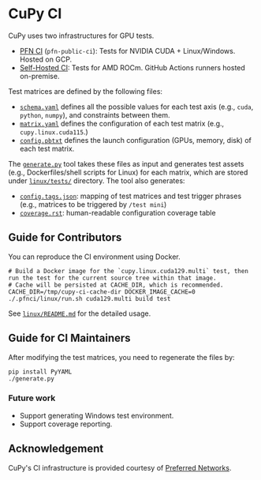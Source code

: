 # CuPy CI

CuPy uses two infrastructures for GPU tests.

* [PFN CI](https://ci.preferred.jp/) (`pfn-public-ci`): Tests for NVIDIA CUDA + Linux/Windows. Hosted on GCP.
* [Self-Hosted CI](https://github.com/cupy/self-hosted-ci/actions): Tests for AMD ROCm. GitHub Actions runners hosted on-premise.

Test matrices are defined by the following files:

* [`schema.yaml`](schema.yaml) defines all the possible values for each test axis (e.g., `cuda`, `python`, `numpy`), and constraints between them.
* [`matrix.yaml`](matrix.yaml) defines the configuration of each test matrix (e.g., `cupy.linux.cuda115`.)
* [`config.pbtxt`](config.pbtxt) defines the launch configuration (GPUs, memory, disk) of each test matrix.

The [`generate.py`](generate.py) tool takes these files as input and generates test assets (e.g., Dockerfiles/shell scripts for Linux) for each matrix, which are stored under [`linux/tests/`](linux/tests/) directory.
The tool also generates:

* [`config.tags.json`](config.tags.json): mapping of test matrices and test trigger phrases (e.g., matrices to be triggered by `/test mini`)
* [`coverage.rst`](coverage.rst): human-readable configuration coverage table

## Guide for Contributors

You can reproduce the CI environment using Docker.

```
# Build a Docker image for the `cupy.linux.cuda129.multi` test, then run the test for the current source tree within that image.
# Cache will be persisted at CACHE_DIR, which is recommended.
CACHE_DIR=/tmp/cupy-ci-cache-dir DOCKER_IMAGE_CACHE=0 ./.pfnci/linux/run.sh cuda129.multi build test
```

See [`linux/README.md`](linux/README.md) for the detailed usage.

## Guide for CI Maintainers

After modifying the test matrices, you need to regenerate the files by:

```
pip install PyYAML
./generate.py
```

### Future work

* Support generating Windows test environment.
* Support coverage reporting.

## Acknowledgement

CuPy's CI infrastructure is provided courtesy of [Preferred Networks](https://www.preferred.jp/en/).
